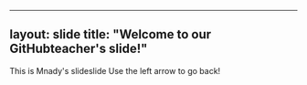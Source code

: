 ---
layout: slide
title: "Welcome to our GitHubteacher's slide!"
----
This is Mnady's slideslide
Use the left arrow to go back!
